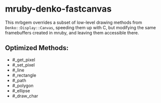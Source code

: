 # mruby-denko-fastcanvas

This mrbgem overrides a subset of low-level drawing methods from `Denko::Display::Canvas`, speeding them up with C, but modifying the same framebuffers created in mruby, and leaving them accessible there.

## Optimized Methods:
  - #_get_pixel
  - #_set_pixel
  - #_line
  - #_rectangle
  - #_path
  - #_polygon
  - #_ellipse
  - #_draw_char
